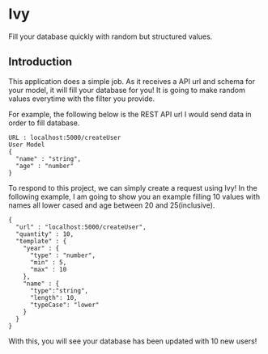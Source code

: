 # Ivy
Fill your database quickly with random but structured values.

## Introduction
This application does a simple job. As it receives a API url and schema for your model, it will fill your database for you! It 
is going to make random values everytime with the filter you provide. 

For example, the following below is the REST API url I would send data in order to fill database.

```
URL : localhost:5000/createUser
User Model
{
  "name" : "string",
  "age" : "number"
}
```

To respond to this project, we can simply create a request using Ivy! In the following example, I am going to show you an example filling 10 values with names all lower cased and age between 20 and 25(inclusive).
```
{
  "url" : "localhost:5000/createUser",
  "quantity" : 10,
  "template" : {
    "year" : {
      "type" : "number",
      "min" : 5,
      "max" : 10
    },
    "name" : {
      "type":"string",
      "length": 10,
      "typeCase": "lower"
    }
  }
}
```

With this, you will see your database has been updated with 10 new users!

